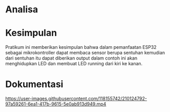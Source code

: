 # Analisa


# Kesimpulan
Pratikum ini memberikan kesimpulan bahwa dalam pemanfaatan ESP32 sebagai mikrokontroller dapat membaca sensor berupa sentuhan kemudian dari sentuhan itu dapat diberikan output dalam contoh ini akan menghidupkan LED dan membuat LED running dari kiri ke kanan.


# Dokumentasi


https://user-images.githubusercontent.com/118155742/210124792-97a59261-6ea1-417b-9615-5e0ab913d949.mp4

